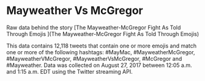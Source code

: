 # Mayweather Vs McGregor

Raw data behind the story [The Mayweather-McGregor Fight As Told Through Emojis
](The Mayweather-McGregor Fight As Told Through Emojis)

This data contains 12,118 tweets that contain one or more emojis and match one or more of the following hashtags: #MayMac, #MayweatherMcGregor, #MayweatherVMcGregor, #MayweatherVsMcGregor, #McGregor and #Mayweather. Data was collected on August 27, 2017 between 12:05 a.m. and 1:15 a.m. EDT using the Twitter streaming API.